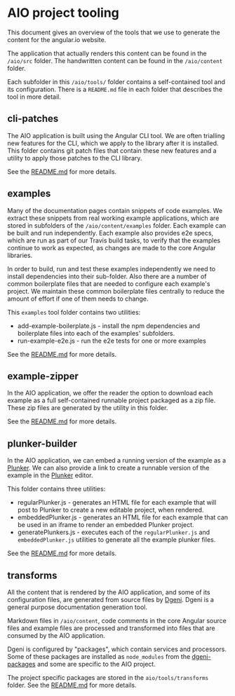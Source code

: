 # AIO project tooling

This document gives an overview of the tools that we use to generate the content for the angular.io website.

The application that actually renders this content can be found in the `/aio/src` folder.
The handwritten content can be found in the `/aio/content` folder.

Each subfolder in this `/aio/tools/` folder contains a self-contained tool and its configuration. There is
a `README.md` file in each folder that describes the tool in more detail.

## cli-patches

The AIO application is built using the Angular CLI tool. We are often trialling new features for the CLI, which
we apply to the library after it is installed.  This folder contains git patch files that contain these new features
and a utility to apply those patches to the CLI library.

See the [README.md](cli-patches/README.md) for more details.

## examples

Many of the documentation pages contain snippets of code examples. We extract these snippets from real working example
applications, which are stored in subfolders of the `/aio/content/examples` folder. Each example can be built and run
independently. Each example also provides e2e specs, which are run as part of our Travis build tasks, to verify that the
examples continue to work as expected, as changes are made to the core Angular libraries.

In order to build, run and test these examples independently we need to install dependencies into their sub-folder. Also
there are a number of common boilerplate files that are needed to configure each example's project. We maintain these
common boilerplate files centrally to reduce the amount of effort if one of them needs to change.

This `examples` tool folder contains two utilities:

* add-example-boilerplate.js - install the npm dependencies and boilerplate files into each of the examples' subfolders.
* run-example-e2e.js - run the e2e tests for one or more examples

See the [README.md](examples/README.md) for more details.

## example-zipper

In the AIO application, we offer the reader the option to download each example as a full self-contained runnable project
packaged as a zip file. These zip files are generated by the utility in this folder.

See the [README.md](example-zipper/README.md) for more details.

## plunker-builder

In the AIO application, we can embed a running version of the example as a [Plunker](http://plnkr.co/). We can also provide a
link to create a runnable version of the example in the [Plunker](http://plnkr.co/edit) editor.

This folder contains three utilities:

* regularPlunker.js - generates an HTML file for each example that will post to Plunker to create a new editable project, when rendered.
* embeddedPlunker.js - generates an HTML file for each example that can be used in an iframe to render an embedded Plunker project.
* generatePlunkers.js - executes each of the `regularPlunker.js` and `embeddedPlunker.js` utilities to generate all the example plunker files.

See the [README.md](plunker-builder/README.md) for more details.

## transforms

All the content that is rendered by the AIO application, and some of its configuration files, are generated from source files
by [Dgeni](https://github.com/angular/dgeni). Dgeni is a general purpose documentation generation tool.

Markdown files in `/aio/content`, code comments in the core Angular source files and example files are processed and transformed
into files that are consumed by the AIO application.

Dgeni is configured by "packages", which contain services and processors. Some of these packages are installed as `node_modules`
from the [dgeni-packages](https://github.com/angular/dgeni-packages) and some are specific to the AIO project.

The project specific packages are stored in the `aio/tools/transforms` folder. See the [README.md](plunker-builder/README.md)
for more details.